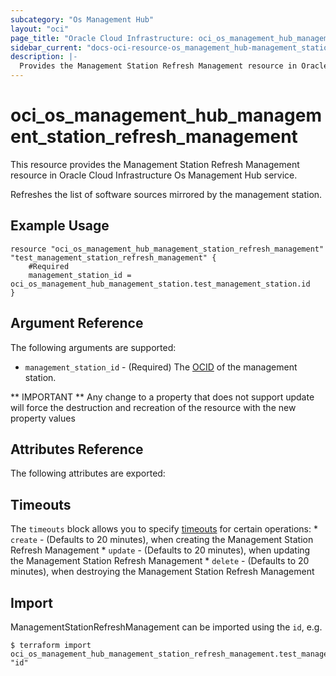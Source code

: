 ```yaml
---
subcategory: "Os Management Hub"
layout: "oci"
page_title: "Oracle Cloud Infrastructure: oci_os_management_hub_management_station_refresh_management"
sidebar_current: "docs-oci-resource-os_management_hub-management_station_refresh_management"
description: |-
  Provides the Management Station Refresh Management resource in Oracle Cloud Infrastructure Os Management Hub service
---
```


# oci_os_management_hub_management_station_refresh_management
This resource provides the Management Station Refresh Management resource in Oracle Cloud Infrastructure Os Management Hub service.

Refreshes the list of software sources mirrored by the management station.


## Example Usage

```hcl
resource "oci_os_management_hub_management_station_refresh_management" "test_management_station_refresh_management" {
	#Required
	management_station_id = oci_os_management_hub_management_station.test_management_station.id
}
```

## Argument Reference

The following arguments are supported:

* `management_station_id` - (Required) The [OCID](https://docs.cloud.oracle.com/iaas/Content/General/Concepts/identifiers.htm) of the management station.


** IMPORTANT **
Any change to a property that does not support update will force the destruction and recreation of the resource with the new property values

## Attributes Reference

The following attributes are exported:


## Timeouts

The `timeouts` block allows you to specify [timeouts](https://registry.terraform.io/providers/oracle/oci/latest/docs/guides/changing_timeouts) for certain operations:
	* `create` - (Defaults to 20 minutes), when creating the Management Station Refresh Management
	* `update` - (Defaults to 20 minutes), when updating the Management Station Refresh Management
	* `delete` - (Defaults to 20 minutes), when destroying the Management Station Refresh Management


## Import

ManagementStationRefreshManagement can be imported using the `id`, e.g.

```
$ terraform import oci_os_management_hub_management_station_refresh_management.test_management_station_refresh_management "id"
```

